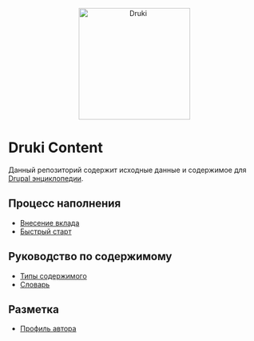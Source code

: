 <p align="center">
  <img src="https://i.imgur.com/GVA0m4I.png" alt="Druki" width="223">
</p>

# Druki Content

Данный репозиторий содержит исходные данные и содержимое для [Drupal энциклопедии](https://druki.ru).

## Процесс наполнения

* [Внесение вклада](CONTRIBUTING.md)
* [Быстрый старт](_handbook/ru/quick-start.md)

## Руководство по содержимому

* [Типы содержимого](_handbook/ru/content-types.md)
* [Словарь](_handbook/ru/word-list.md)

## Разметка

* [Профиль автора](_handbook/ru/author-profile.md)
